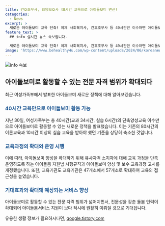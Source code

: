 ```yaml
---
title: 간호조무사, 요양보호사 40시간 교육으로 아이돌보미 변신!
categories:
  - News
excerpt: >
  새로운 아이돌보미 교육 단축! 이제 사회복지사, 간호조무사 등 40시간만 이수하면 아이돌보미로 활동 가능. 여성가족부는 교육과정을 개편해 아이돌보미 양성 범위를 확대. 국내 57개소에서 교육 가능하며, 유사 자격자는 7월부터 신청 가능. 전문성 갖춘 돌봄인력 확대, 아이돌보미 서비스 지원 보다 적시에. 관련 상세 문의는 여성가족부로. (출처: 정책브리핑)
feature_text: >
  ## info 실시간 뉴스 속보입니다.

  새로운 아이돌보미 교육 단축! 이제 사회복지사, 간호조무사 등 40시간만 이수하면 아이돌보미로 활동 가능. 여성가족부는 교육과정을 개편해 아이돌보미 양성 범위를 확대. 국내 57개소에서 교육 가능하며, 유사 자격자는 7월부터 신청 가능. 전문성 갖춘 돌봄인력 확대, 아이돌보미 서비스 지원 보다 적시에. 관련 상세 문의는 여성가족부로. (출처: 정책브리핑)
image: 'https://www.behealthy4u.com/wp-content/uploads/2024/06/koreanews.jpg'
---
```


<p><img src="https://www.behealthy4u.com/wp-content/uploads/2024/06/koreanews.jpg" alt="info 속보" /></p>

<h2 data-ke-size="size26">아이돌보미로 활동할 수 있는 전문 자격 범위가 확대되다</h2>

<p data-ke-size="size16">최근 여성가족부에서 발표한 아이돌보미 새로운 정책에 대해 알아보겠습니다.</p>

<h3><b><span style="color: #1a5490;">40시간 교육만으로 아이돌보미 활동 가능</span></b></h3>

<p data-ke-size="size16">지난 30일, 여성가족부는 총 40시간(교과 34시간, 실습 6시간)의 단축양성교육 이수만으로 아이돌보미로 활동할 수 있는 새로운 정책을 발표했습니다. 이는 기존의 80시간의 이론교육과 10시간 이상의 실습 교육을 받아야 했던 기준을 상당히 축소한 것입니다.</p>

<h3><b><span style="color: #1a5490;">교육과정의 확대와 운영 시행</span></b></h3>

<p data-ke-size="size16">이에 따라, 아이돌보미 양성을 확대하기 위해 유사자격 소지자에 대해 교육 과정을 단축 운영하도록 하는 아이돌봄 지원법 시행규칙과 아이돌보미 양성 및 보수 교육과정 고시를 개정했습니다. 또한, 교육기관도 교육기관은 47개소에서 57개소로 확대하여 교육의 접근성을 높였습니다.</p>

<h3><b><span style="color: #1a5490;">기대효과와 확대돼 예상되는 서비스 향상</span></b></h3>

<p data-ke-size="size16">아이돌보미로 활동할 수 있는 전문 자격 범위가 넓어지면서, 전문성을 갖춘 돌봄 인력이 확대되어 아이돌봄서비스 지원이 보다 적시에 원활히 이뤄질 것으로 기대됩니다.</p>
유용한 생활 정보가 필요하시다면, <a href="https://qoogle.tistory.com" rel="dofollow">qoogle.tistory.com</a>


